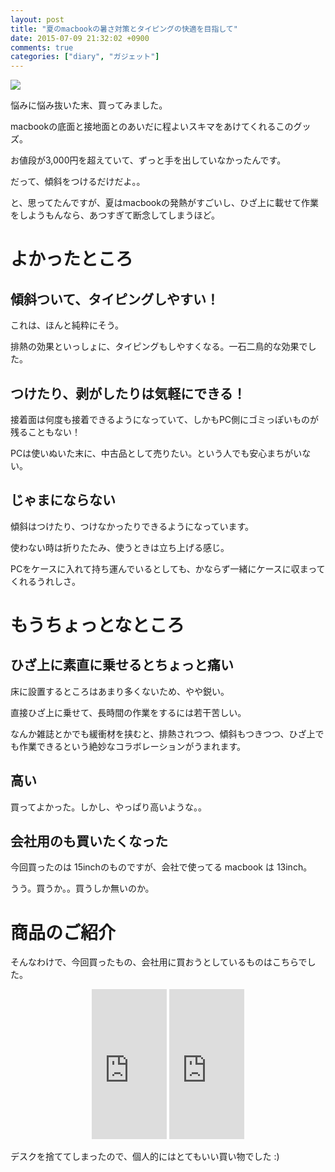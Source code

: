 ```yaml
---
layout: post
title: "夏のmacbookの暑さ対策とタイピングの快適を目指して"
date: 2015-07-09 21:32:02 +0900
comments: true
categories: ["diary", "ガジェット"]
---
```


![](
https://skim.milk200.cc/20150709_stand/2015-07-09+21.04.54.jpg)

悩みに悩み抜いた末、買ってみました。

macbookの底面と接地面とのあいだに程よいスキマをあけてくれるこのグッズ。

お値段が3,000円を超えていて、ずっと手を出していなかったんです。

だって、傾斜をつけるだけだよ。。

と、思ってたんですが、夏はmacbookの発熱がすごいし、ひざ上に載せて作業をしようもんなら、あつすぎて断念してしまうほど。

# よかったところ

## 傾斜ついて、タイピングしやすい！

これは、ほんと純粋にそう。

排熱の効果といっしょに、タイピングもしやすくなる。一石二鳥的な効果でした。

## つけたり、剥がしたりは気軽にできる！

接着面は何度も接着できるようになっていて、しかもPC側にゴミっぽいものが残ることもない！

PCは使いぬいた末に、中古品として売りたい。という人でも安心まちがいない。

## じゃまにならない

傾斜はつけたり、つけなかったりできるようになっています。

使わない時は折りたたみ、使うときは立ち上げる感じ。

PCをケースに入れて持ち運んでいるとしても、かならず一緒にケースに収まってくれるうれしさ。

# もうちょっとなところ

## ひざ上に素直に乗せるとちょっと痛い

床に設置するところはあまり多くないため、やや鋭い。

直接ひざ上に乗せて、長時間の作業をするには若干苦しい。

なんか雑誌とかでも緩衝材を挟むと、排熱されつつ、傾斜もつきつつ、ひざ上でも作業できるという絶妙なコラボレーションがうまれます。

## 高い

買ってよかった。しかし、やっぱり高いような。。

## 会社用のも買いたくなった

今回買ったのは 15inchのものですが、会社で使ってる macbook は 13inch。

うう。買うか。。買うしか無いのか。

# 商品のご紹介

そんなわけで、今回買ったもの、会社用に買おうとしているものはこちらでした。

<div style="text-align:center;">
<iframe src="http://rcm-fe.amazon-adsystem.com/e/cm?lt1=_blank&bc1=000000&IS2=1&bg1=FFFFFF&fc1=000000&lc1=0000FF&t=aaaaaaaaa059-22&o=9&p=8&l=as4&m=amazon&f=ifr&ref=ss_til&asins=B00LGLAFIO" style="width:120px;height:240px;" scrolling="no" marginwidth="0" marginheight="0" frameborder="0"></iframe>

<iframe src="http://rcm-fe.amazon-adsystem.com/e/cm?lt1=_blank&bc1=000000&IS2=1&bg1=FFFFFF&fc1=000000&lc1=0000FF&t=aaaaaaaaa059-22&o=9&p=8&l=as4&m=amazon&f=ifr&ref=ss_til&asins=B00LGLAFES" style="width:120px;height:240px;" scrolling="no" marginwidth="0" marginheight="0" frameborder="0"></iframe>
</div>

デスクを捨ててしまったので、個人的にはとてもいい買い物でした :)
